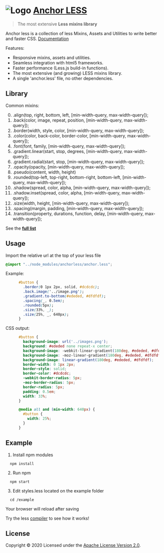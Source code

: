 # ![Logo](http://invader365.github.io/anchorLESS/img/logo-main-small.png) [ Anchor LESS](http://invader365.github.io/anchorLESS)

> The most extensive **Less mixins library**

Anchor less is a collection of less Mixins, Assets and Utilities to write better and faster CSS. [Documentation](http://invader365.github.io/anchorLESS)

Features:

- Responsive mixins, assets and utilities.
- Seamless integration with html5 frameworks.
- Faster performance (Less.js build-in functions).
- The most extensive (and growing) LESS mixins library.
- A single 'anchor.less' file, no other dependencies.

## Library

Common mixins:

00. .align(top, right, bottom, left, [min-width-query, max-width-query]);
00. .back(color, image, repeat, position, [min-width-query, max-width-query]);
00. .border(width, style, color, [min-width-query, max-width-query]);
00. .color(color, back-color, border-color, [min-width-query, max-width-query]);
00. .font(font, family, [min-width-query, max-width-query]);
00. .gradient.linear(start, stop, degrees, [min-width-query, max-width-query]);
00. .gradient.radial(start, stop, [min-width-query, max-width-query]);
00. .opacity(opacity, [min-width-query, max-width-query]);
00. .pseudo(content, width, height)
00. .rounded(top-left, top-right, bottom-right, bottom-left, [min-width-query, max-width-query]);
00. .shadow(spread, color, alpha, [min-width-query, max-width-query]);
00. .shadow.inset(spread, color, alpha, [min-width-query, max-width-query]);
00. .size(width, height, [min-width-query, max-width-query]);
00. .spacing(margin, padding, [min-width-query, max-width-query]);
00. .transition(property, durations, function, delay, [min-width-query, max-width-query]);

See the **[full list](http://invader365.github.io/anchorLESS/reference.html)**

## Usage
Import the relative url at the top of your less file

```css
@import "../node_modules/anchorless/anchor.less";
```
Example:
```css
      #button {
        .border(0 1px 2px, solid, #dcdcdc);
        .back.image('../image.png');
        .gradient.to-bottom(#ededed, #dfdfdf);
        .spacing(_, 0.5em);
        .rounded(5px);
        .size(33%, _);
        .size(25%, _, 640px);
      }
```
CSS output:
```css
      #button {
        background-image: url('../images.png');
        background: #ededed none repeat-x center;
        background-image: -webkit-linear-gradient(180deg, #ededed, #dfdfdf);
        background-image: -moz-linear-gradient(180deg, #ededed, #dfdfdf);
        background-image: linear-gradient(180deg, #ededed, #dfdfdf);
        border-width: 0 1px 2px;
        border-style: solid;
        border-color: #dcdcdc;
        -webkit-border-radius: 5px;
        -moz-border-radius: 5px;
        border-radius: 5px;
        padding: 0.5em;
        width: 33%;
      }

      @media all and (min-width: 640px) {
        #button {
          width: 25%;
        }
      }
```
## Example
1. Install npm modules
```
  npm install
```
2. Run npm
```
  npm start
```
3. Edit styles.less located on the example folder
```
  cd /example
```
Your browser will reload after saving

Try the less [compiler](http://invader365.github.io/anchorLESS/compiler.html) to see how it works!
## License

Copyright © 2020 Licensed under the [Apache License Version 2.0](LICENSE).
